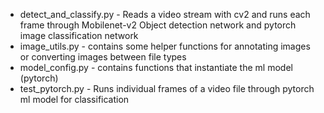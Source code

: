 * detect_and_classify.py - Reads a video stream with cv2 and runs each frame through Mobilenet-v2 Object detection network and pytorch image classification network
* image_utils.py - contains some helper functions for annotating images or converting images between file types
* model_config.py - contains functions that instantiate the ml model (pytorch)
* test_pytorch.py - Runs individual frames of a video file through pytorch ml model for classification